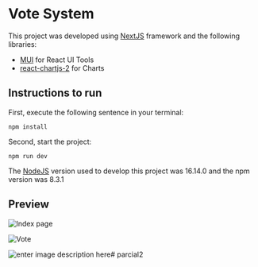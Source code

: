 # Vote System
This project was developed using [NextJS](https://nextjs.org/) framework and the following libraries:

 - [MUI](https://mui.com/) for React UI Tools
 - [react-chartjs-2](https://react-chartjs-2.js.org/) for Charts
 
 ## Instructions to run
 First, execute the following sentence in your terminal:
 

    npm install
  
 Second, start the project:
  

    npm run dev
  
  The [NodeJS](https://nodejs.org/en/) version used to develop this project was 16.14.0 and the npm version was 8.3.1
 
 ## Preview
![Index page](https://media.discordapp.net/attachments/753000876494290995/979464335476813884/unknown.png?width=951&height=473)

![Vote](https://media.discordapp.net/attachments/753000876494290995/979464534693670983/unknown.png?width=962&height=473)

![enter image description here](https://media.discordapp.net/attachments/753000876494290995/979464564938780762/unknown.png?width=1025&height=377)#   p a r c i a l 2  
 